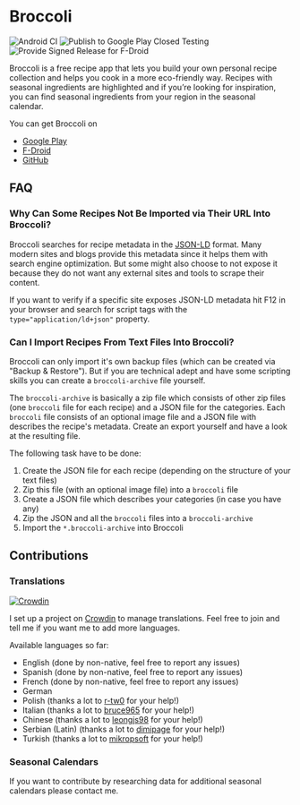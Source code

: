 # Broccoli

![Android CI](https://github.com/flauschtrud/broccoli/actions/workflows/build.yml/badge.svg)
![Publish to Google Play Closed Testing](https://github.com/flauschtrud/broccoli/actions/workflows/play-prerelease.yml/badge.svg)
![Provide Signed Release for F-Droid](https://github.com/flauschtrud/broccoli/actions/workflows/fdroid-release.yml/badge.svg)

Broccoli is a free recipe app that lets you build your own personal recipe collection and helps you cook in a more eco-friendly way.
Recipes with seasonal ingredients are highlighted and if you’re looking for inspiration, you can find seasonal ingredients from your region in the seasonal calendar.

You can get Broccoli on
- [Google Play](https://play.google.com/store/apps/details?id=com.flauschcode.broccoli)
- [F-Droid](https://f-droid.org/packages/com.flauschcode.broccoli/)
- [GitHub](https://github.com/flauschtrud/broccoli/releases/latest)

## FAQ

### Why Can Some Recipes Not Be Imported via Their URL Into Broccoli?
Broccoli searches for recipe metadata in the [JSON-LD](https://json-ld.org/) format. Many modern sites and blogs provide this metadata since it helps them with search engine optimization. But some might also choose to not expose it because they do not want any external sites and tools to scrape their content.

If you want to verify if a specific site exposes JSON-LD metadata hit F12 in your browser and search for script tags with the `type="application/ld+json"` property.

### Can I Import Recipes From Text Files Into Broccoli?
Broccoli can only import it's own backup files (which can be created via "Backup & Restore"). But if you are technical adept and have some scripting skills you can create a `broccoli-archive` file yourself.

The `broccoli-archive` is basically a zip file which consists of other zip files (one `broccoli` file for each recipe) and a JSON file for the categories. Each `broccoli` file consists of an optional image file and a JSON file with describes the recipe's metadata. Create an export yourself and have a look at the resulting file.

The following task have to be done:
1. Create the JSON file for each recipe (depending on the structure of your text files)
2. Zip this file (with an optional image file) into a `broccoli` file
3. Create a JSON file which describes your categories (in case you have any)
4. Zip the JSON and all the `broccoli` files into a `broccoli-archive`
5. Import the `*.broccoli-archive` into Broccoli

## Contributions

### Translations
[![Crowdin](https://badges.crowdin.net/broccoli/localized.svg)](https://crowdin.com/project/broccoli)

I set up a project on [Crowdin](https://crowdin.com/project/broccoli) to manage translations. Feel free to join and tell me if you want me to add more languages.

Available languages so far:
- English (done by non-native, feel free to report any issues)
- Spanish (done by non-native, feel free to report any issues)
- French (done by non-native, feel free to report any issues)
- German
- Polish (thanks a lot to [r-tw0](https://github.com/r-tw0) for your help!)
- Italian (thanks a lot to [bruce965](https://github.com/bruce965) for your help!)
- Chinese (thanks a lot to [leongjs98](https://github.com/leongjs98) for your help!)
- Serbian (Latin) (thanks a lot to [dimipage](https://github.com/dimipage) for your help!)
- Turkish (thanks a lot to [mikropsoft](https://github.com/mikropsoft) for your help!)

### Seasonal Calendars
If you want to contribute by researching data for additional seasonal calendars please contact me.
